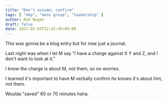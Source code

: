 ```yaml
---
title: "Don't assume; confirm"
tags: [ "mkp", "mens group", "leadership" ]
author: Rob Nugen
draft: false
date: 2021-02-03T12:42:45+09:00
---
```


This was gonna be a blog entry but for now just a journal.

Last night was when I let M say "I have a charge against X Y and Z, and I don't want to look at it."

I know the charge is about M, not them, so no worries.

I learned it's important to have M verbally confirm *he* knows it's about him, not them.

Woulda "saved" 60 or 70 minutes haha.
